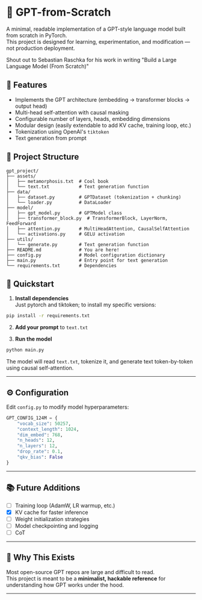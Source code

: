 # 🧠 GPT-from-Scratch

A minimal, readable implementation of a GPT-style language model built from scratch in PyTorch.  
This project is designed for learning, experimentation, and modification — not production deployment.

Shout out to Sebastian Raschka for his work in writing "Build a Large Language Model (From Scratch)"

## 🚀 Features

- Implements the GPT architecture (embedding → transformer blocks → output head)
- Multi-head self-attention with causal masking
- Configurable number of layers, heads, embedding dimensions
- Modular design (easily extendable to add KV cache, training loop, etc.)
- Tokenization using OpenAI's `tiktoken`
- Text generation from prompt

## 📁 Project Structure

```
gpt_project/
├── assets/
│   ├── metamorphosis.txt  # Cool book
│   └── text.txt           # Text generation function
├── data/
│   ├── dataset.py         # GPTDataset (tokenization + chunking)
│   └── loader.py          # DataLoader 
├── model/
│   ├── gpt_model.py       # GPTModel class
│   ├── transformer_block.py  # TransformerBlock, LayerNorm, FeedForward
│   ├── attention.py       # MultiHeadAttention, CausalSelfAttention
│   └── activations.py     # GELU activation
├── utils/
│   └── generate.py        # Text generation function
├── README.md              # You are here!
├── config.py              # Model configuration dictionary
├── main.py                # Entry point for text generation
└── requirements.txt       # Dependencies
```

## 🧪 Quickstart

1. **Install dependencies**  
Just pytorch and tiktoken; to install my specific versions:
```bash
pip install -r requirements.txt
```

2. **Add your prompt** to `text.txt`

3. **Run the model**
```bash
python main.py
```

The model will read `text.txt`, tokenize it, and generate text token-by-token using causal self-attention.

---

## ⚙️ Configuration

Edit `config.py` to modify model hyperparameters:
```python
GPT_CONFIG_124M = {
    "vocab_size": 50257,
    "context_length": 1024,
    "dim_embed": 768,
    "n_heads": 12,
    "n_layers": 12,
    "drop_rate": 0.1,
    "qkv_bias": False
}
```

---

## 📚 Future Additions

- [ ] Training loop (AdamW, LR warmup, etc.)
- [x] KV cache for faster inference
- [ ] Weight initialization strategies
- [ ] Model checkpointing and logging
- [ ] CoT

---

## 🧠 Why This Exists

Most open-source GPT repos are large and difficult to read.  
This project is meant to be a **minimalist, hackable reference** for understanding how GPT works under the hood.

---
